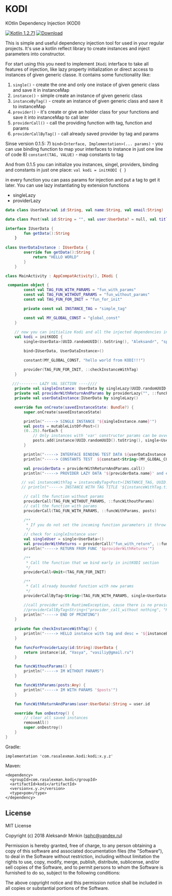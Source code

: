 # KODI
KOtlin Dependency Injection (KODI) 

[ ![Kotlin 1.2.71](https://img.shields.io/badge/Kotlin-1.2.71-blue.svg)](http://kotlinlang.org) [ ![Download](https://api.bintray.com/packages/sphc/Kodi/kodi/images/download.svg) ](https://bintray.com/sphc/Kodi/kodi/_latestVersion)

This is simple and useful dependency injection tool for used in your regular projects. It's use a kotlin reflect library to create instances and inject parameters into constructor. 

For start using this you need to implement `IKodi` interface to take all features of injection, like lazy property initialization or direct access to instances of given generic classe. 
It contains some functionality like: 
1) `single()` - create the one and only one instace of given generic class and save it in instanceMap
2) `instance()` - simple create an instance of given generic class
3) `instanceByTag()` - create an instance of given generic class and save it to instanceMap
4) `provider()` - it's create or give an holder class for your functions and save it into instanceMap to call later
5) `providerCall()` - call the providing function with tag, function and params
6) `providerCallByTag()` - call already saved provider by tag and params

Sinse version 0.1.5:
7) `bind<Interface, Implementation>(... params)` - you can use binding function to map your interfaces to instance in just one line of code
8) `constant(TAG, VALUE)` - map constants to tag

And from 0.1.5 you can initialize you instances, singel, providers, binding and constants in just one place:
`val kodi = initKODI { }`

in every function you can pass params for injection and put a tag to get it later.
You can use lazy instantiating by extension functions
- singleLazy
- providerLazy

```kotlin
data class UserData(val id:String, val name:String, val email:String)

data class Post(val id:String = "", val user:UserData? = null, val title:String = "", val desc:String = "")

interface IUserData {
        fun getData():String
    }
    
class UserDataInstance : IUserData {
        override fun getData():String {
            return "HELLO WORLD"
        }
    }

class MainActivity : AppCompatActivity(), IKodi {

 companion object {
        const val TAG_FUN_WITH_PARAMS = "fun_with_params"
        const val TAG_FUN_WITHOUT_PARAMS = "fun_without_params"
        const val TAG_FUN_FOR_INIT = "fun_for_init"

        private const val INSTANCE_TAG = "simple_tag"

        const val MY_GLOBAL_CONST = "global_const"
    }
    
    // now you can initialize Kodi and all the injected dependencies in one place
    val kodi = initKODI {
        single<UserData>(UUID.randomUUID().toString(), "Aleksandr", "sphc@yandex.ru")

        bind<IUserData, UserDataInstance>()

        constant(MY_GLOBAL_CONST, "hello world from KODI!!!")

        provider(TAG_FUN_FOR_INIT, ::checkInstanceWithTag)
    }
    
   ///-------- LAZY VAL SECTION ----////
    private val singleInstance: UserData by singleLazy(UUID.randomUUID().toString(), "Aleksandr", "sphc@yandex.ru")
    private val providerWithReturnAndParams by providerLazy("", ::funcForProviderLazy, UUID.randomUUID().toString())
    private val userDataInstance:IUserData by singleLazy()

    override fun onCreate(savedInstanceState: Bundle?) {
        super.onCreate(savedInstanceState)

        println("-----> SINGLE INSTANCE '${singleInstance.name}'")
        val posts = mutableListOf<Post>()
        (0..25).forEach {
            // Only instances with 'var' constructor params can be ovveriden by input params if another case check
            posts.add(instance(UUID.randomUUID().toString(), single<UserData>(listOf("1", "2", "3", "4", "5", "6")), "Title $it", "Desc $it"))
        }

        println("-----> INTERFACE BINDING TEST DATA ${userDataInstance.getData()}")
        println("-----> CONSTANTS TEST  ${constant<String>(MY_GLOBAL_CONST)}")

        val providerData = providerWithReturnAndParams.call()
        println("-----> PROVIDER LAZY DATA '${providerData.name}' and email = '${providerData.email}'")

       // val instanceWithTag = instanceByTag<Post>(INSTANCE_TAG, UUID.randomUUID().toString(), singleInstance, "Title with tag", "Desc with tag")
       // println("-----> INSTANCE WITH TAG TITLE '${instanceWithTag.title}'")

        // call the function without params
        providerCall(TAG_FUN_WITHOUT_PARAMS, ::funcWithoutParams)
        // call the function with params
        providerCall(TAG_FUN_WITH_PARAMS, ::funcWithParams, posts)

        /**
         * If you do not set the incoming function parameters it throw with RuntimeException
         */
        // check for singleInstance user
        val singleUser = single<UserData>()
        val providerWithReturns = providerCall("fun_with_return", ::funcWithReturnAndParams, singleUser)
        println("-----> RETURN FROM FUNC '$providerWithReturns'")

        /**
         * Call the function that we bind early in initKODI section
         */
        providerCall<Unit>(TAG_FUN_FOR_INIT)

        /**
         * Call already bounded function with new params
         */
        providerCallByTag<String>(TAG_FUN_WITH_PARAMS, single<UserData>())

        //call provider with RuntimeException, cause there is no providing function gives
        //providerCallByTag<String>("provider_call_without nothing", "HEHE")
        println("-----> END OF PRINTING")
    }
    
    private fun checkInstanceWithTag() {
        println("-----> HELLO instance with tag and desc = '${instanceByTag<Post>(INSTANCE_TAG).desc}'")
    }

    fun funcForProviderLazy(id:String):UserData {
        return instance(id, "Vasya", "vasiliy@gmail.ru")
    }

    fun funcWithoutParams() {
        println("-----> IM WITHOUT PARAMS")
    }

    fun funcWithParams(posts:Any) {
        println("-----> IM WITH PARAMS '$posts'")
    }

    fun funcWithReturnAndParams(user:UserData):String = user.id

    override fun onDestroy() {
        // clear all saved instances
        removeAll()
        super.onDestroy()
    }
}
```

Gradle:
```
implementation 'com.rasalexman.kodi:kodi:x.y.z'
```

Maven:
```
<dependency>
  <groupId>com.rasalexman.kodi</groupId>
  <artifactId>kodi</artifactId>
  <version>x.y.z</version>
  <type>pom</type>
</dependency>
```


License
----

MIT License

Copyright (c) 2018 Aleksandr Minkin (sphc@yandex.ru)

Permission is hereby granted, free of charge, to any person obtaining a copy
of this software and associated documentation files (the "Software"), to deal
in the Software without restriction, including without limitation the rights
to use, copy, modify, merge, publish, distribute, sublicense, and/or sell
copies of the Software, and to permit persons to whom the Software is
furnished to do so, subject to the following conditions:

The above copyright notice and this permission notice shall be included in all
copies or substantial portions of the Software.

